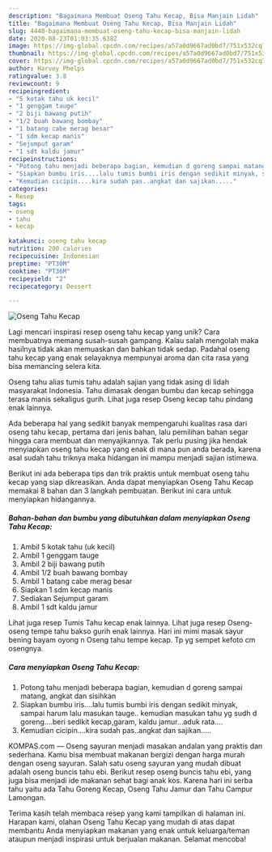 ```yaml
---
description: "Bagaimana Membuat Oseng Tahu Kecap, Bisa Manjain Lidah"
title: "Bagaimana Membuat Oseng Tahu Kecap, Bisa Manjain Lidah"
slug: 4440-bagaimana-membuat-oseng-tahu-kecap-bisa-manjain-lidah
date: 2020-08-23T01:03:35.638Z
image: https://img-global.cpcdn.com/recipes/a57a0d9667ad0bd7/751x532cq70/oseng-tahu-kecap-foto-resep-utama.jpg
thumbnail: https://img-global.cpcdn.com/recipes/a57a0d9667ad0bd7/751x532cq70/oseng-tahu-kecap-foto-resep-utama.jpg
cover: https://img-global.cpcdn.com/recipes/a57a0d9667ad0bd7/751x532cq70/oseng-tahu-kecap-foto-resep-utama.jpg
author: Harvey Phelps
ratingvalue: 3.8
reviewcount: 9
recipeingredient:
- "5 kotak tahu uk kecil"
- "1 genggam tauge"
- "2 biji bawang putih"
- "1/2 buah bawang bombay"
- "1 batang cabe merag besar"
- "1 sdm kecap manis"
- "Sejumput garam"
- "1 sdt kaldu jamur"
recipeinstructions:
- "Potong tahu menjadi beberapa bagian, kemudian d goreng sampai matang, angkat dan sisihkan"
- "Siapkan bumbu iris....lalu tumis bumbi iris dengan sedikit minyak, sampai harum lalu masukan tauge.. kemudian masukan tahu yg sudh d goreng....beri sedikit kecap,garam, kaldu jamur...aduk rata...."
- "Kemudian cicipin....kira sudah pas..angkat dan sajikan....."
categories:
- Resep
tags:
- oseng
- tahu
- kecap

katakunci: oseng tahu kecap 
nutrition: 200 calories
recipecuisine: Indonesian
preptime: "PT30M"
cooktime: "PT36M"
recipeyield: "2"
recipecategory: Dessert

---
```



![Oseng Tahu Kecap](https://img-global.cpcdn.com/recipes/a57a0d9667ad0bd7/751x532cq70/oseng-tahu-kecap-foto-resep-utama.jpg)

Lagi mencari inspirasi resep oseng tahu kecap yang unik? Cara membuatnya memang susah-susah gampang. Kalau salah mengolah maka hasilnya tidak akan memuaskan dan bahkan tidak sedap. Padahal oseng tahu kecap yang enak selayaknya mempunyai aroma dan cita rasa yang bisa memancing selera kita.

Oseng tahu alias tumis tahu adalah sajian yang tidak asing di lidah masyarakat Indonesia. Tahu dimasak dengan bumbu dan kecap sehingga terasa manis sekaligus gurih. Lihat juga resep Oseng kecap tahu pindang enak lainnya.

Ada beberapa hal yang sedikit banyak mempengaruhi kualitas rasa dari oseng tahu kecap, pertama dari jenis bahan, lalu pemilihan bahan segar hingga cara membuat dan menyajikannya. Tak perlu pusing jika hendak menyiapkan oseng tahu kecap yang enak di mana pun anda berada, karena asal sudah tahu triknya maka hidangan ini mampu menjadi sajian istimewa.


Berikut ini ada beberapa tips dan trik praktis untuk membuat oseng tahu kecap yang siap dikreasikan. Anda dapat menyiapkan Oseng Tahu Kecap memakai 8 bahan dan 3 langkah pembuatan. Berikut ini cara untuk menyiapkan hidangannya.

<!--inarticleads1-->

##### Bahan-bahan dan bumbu yang dibutuhkan dalam menyiapkan Oseng Tahu Kecap:

1. Ambil 5 kotak tahu (uk kecil)
1. Ambil 1 genggam tauge
1. Ambil 2 biji bawang putih
1. Ambil 1/2 buah bawang bombay
1. Ambil 1 batang cabe merag besar
1. Siapkan 1 sdm kecap manis
1. Sediakan Sejumput garam
1. Ambil 1 sdt kaldu jamur


Lihat juga resep Tumis Tahu kecap enak lainnya. Lihat juga resep Oseng-oseng tempe tahu bakso gurih enak lainnya. Hari ini mimi masak sayur bening bayam oyong n Oseng tahu tempe kecap. Tp yg sempet kefoto cm osengnya. 

<!--inarticleads2-->

##### Cara menyiapkan Oseng Tahu Kecap:

1. Potong tahu menjadi beberapa bagian, kemudian d goreng sampai matang, angkat dan sisihkan
1. Siapkan bumbu iris....lalu tumis bumbi iris dengan sedikit minyak, sampai harum lalu masukan tauge.. kemudian masukan tahu yg sudh d goreng....beri sedikit kecap,garam, kaldu jamur...aduk rata....
1. Kemudian cicipin....kira sudah pas..angkat dan sajikan.....


KOMPAS.com — Oseng sayuran menjadi masakan andalan yang praktis dan sederhana. Kamu bisa membuat makanan bergizi dengan harga murah dengan oseng sayuran. Salah satu oseng sayuran yang mudah dibuat adalah oseng buncis tahu ebi. Berikut resep oseng buncis tahu ebi, yang juga bisa menjadi ide makanan sehat bagi anak kos. Karena hari ini serba tahu yaitu ada Tahu Goreng Kecap, Oseng Tahu Jamur dan Tahu Campur Lamongan. 

Terima kasih telah membaca resep yang kami tampilkan di halaman ini. Harapan kami, olahan Oseng Tahu Kecap yang mudah di atas dapat membantu Anda menyiapkan makanan yang enak untuk keluarga/teman ataupun menjadi inspirasi untuk berjualan makanan. Selamat mencoba!
